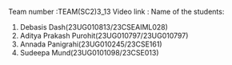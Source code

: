 Team number :TEAM(SC2)3_13
Video link :
Name of the students:
1. Debasis Dash(23UG010813/23CSEAIML028)
2. Aditya Prakash Purohit(23UG010797/23UG010797)
3. Annada Panigrahi(23UG010245/23CSE161)
4. Sudeepa Mund(23UG0101098/23CSE013)
